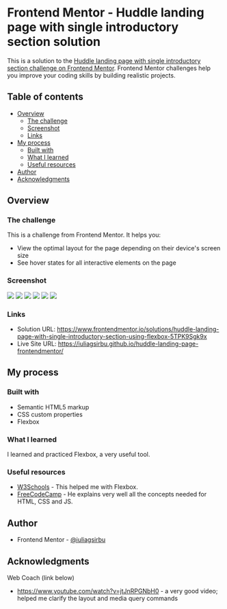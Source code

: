 # Frontend Mentor - Huddle landing page with single introductory section solution

This is a solution to the [Huddle landing page with single introductory section challenge on Frontend Mentor](https://www.frontendmentor.io/challenges/huddle-landing-page-with-a-single-introductory-section-B_2Wvxgi0). Frontend Mentor challenges help you improve your coding skills by building realistic projects. 

## Table of contents

- [Overview](#overview)
  - [The challenge](#the-challenge)
  - [Screenshot](#screenshot)
  - [Links](#links)
- [My process](#my-process)
  - [Built with](#built-with)
  - [What I learned](#what-i-learned)
  - [Useful resources](#useful-resources)
- [Author](#author)
- [Acknowledgments](#acknowledgments)

## Overview

### The challenge

This is a challenge from Frontend Mentor. It helps you:
- View the optimal layout for the page depending on their device's screen size
- See hover states for all interactive elements on the page

### Screenshot

![](/images/Bis%20-%20iPhone%20X%20-%202022-23-10%20at%207.08.12%20PM.jpg)
![](/images/Bis%20-%20iPhone%20X%20-%202022-23-10%20at%207.08.16%20PM.jpg)
![](/images/Bis%20-%20MacBook%20Air%20-%202022-23-10%20at%207.08.20%20PM.jpg)
![](/images/huddle_1.jpg)
![](/images/huddle_2.jpg)
![](/images/Screenshot_1.png)

### Links

- Solution URL: https://www.frontendmentor.io/solutions/huddle-landing-page-with-single-introductory-section-using-flexbox-5TPK9Sgk9x
- Live Site URL: https://iuliagsirbu.github.io/huddle-landing-page-frontendmentor/
## My process

### Built with

- Semantic HTML5 markup
- CSS custom properties
- Flexbox

### What I learned

I learned and practiced Flexbox, a very useful tool.

### Useful resources

- [W3Schools](https://www.w3schools.com/css/css3_flexbox.asp) - This helped me with Flexbox.
- [FreeCodeCamp](https://www.youtube.com/watch?v=zJSY8tbf_ys) - He explains very well all the concepts needed for HTML, CSS and JS.

## Author

- Frontend Mentor - [@iuliagsirbu](https://www.frontendmentor.io/profile/iuliagsirbu)

## Acknowledgments

Web Coach (link below)
- https://www.youtube.com/watch?v=jtJnRPGNbH0 - a very good video; helped me clarify the layout and media query commands

